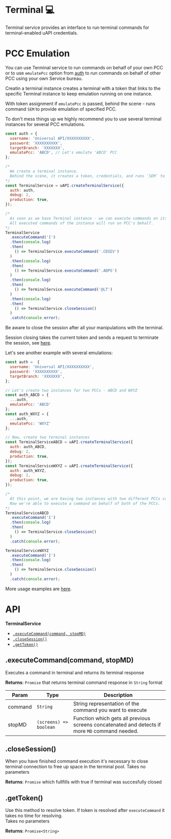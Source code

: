 # Terminal :computer:

Terminal service provides an interface to run terminal commands
for terminal-enabled uAPI credentials.

# PCC Emulation
<a name='emulatePcc'></a>

You can use Terminal service to run commands on behalf of your own PCC
or to use `emulatePcc` option from [auth](../README.md#auth) to run commands on behalf of other PCC
using your own Service bureau.

Creatin a terminal instance creates a terminal with a token that links to the specific Terminal instance to keep emulation running on one instance.

With token assignment if `emulatePcc` is passed, behind the scene - runs command `SEM` to provide emulation of specified PCC.

To don't mess things up we highly recommend you to use several terminal instances for several PCC emulations.

```javascript
const auth = {
  username: 'Universal API/ХХХХХХХХХХ',
  password: 'ХХХХХХХХХХ',
  targetBranch: 'ХХХХХХХ',
  emulatePcc: 'ABCD', // Let's emulate 'ABCD' PCC
};

/*
  We create a terminal instance.
  Behind the scene, it creates a token, credentials, and runs `SEM` to emulate the PCC.
*/
const TerminalService = uAPI.createTerminalService({
  auth: auth,
  debug: 2,
  production: true,
});

/*
  As soon as we have Terminal instance - we can execute commands on its behalf.
  All executed commands of the instance will run on PCC's behalf.
*/
TerminalService
  .executeCommand('I')
  .then(console.log)
  .then(
    () => TerminalService.executeCommand('.CDIEV')
  )
  .then(console.log)
  .then(
    () => TerminalService.executeCommand('.ADPS')
  )
  .then(console.log)
  .then(
    () => TerminalService.executeCommand('@LT')
  )
  .then(console.log)
  .then(
    () => TerminalService.closeSession()
  )
  .catch(console.error);
```

Be aware to close the session after all your manipulations with the terminal.

Session closing takes the current token and sends a request to terminate the session, see [here](#close_session).

Let's see another example with several emulations:
```javascript
const auth =  {
  username: 'Universal API/ХХХХХХХХХХ',
  password: 'ХХХХХХХХХХ',
  targetBranch: 'ХХХХХХХ',
};

// Let's create two instances for two PCCs - ABCD and WXYZ
const auth_ABCD = {
  ...auth,
  emulatePcc: 'ABCD'
};
const auth_WXYZ = {
  ...auth,
  emulatePcc: 'WXYZ'
};

// Now, create two terminal instances
const TerminalServiceABCD = uAPI.createTerminalService({
  auth: auth_ABCD,
  debug: 2,
  production: true,
});
const TerminalServiceWXYZ = uAPI.createTerminalService({
  auth: auth_WXYZ,
  debug: 2,
  production: true,
});

/*
  At this point, we are having two instances with two different PCCs connected to.
  Now we're able to execute a command on behalf of both of the PCCs.
*/
TerminalServiceABCD
  .executeCommand('I')
  .then(console.log)
  .then(
    () => TerminalService.closeSession()
  )
  .catch(console.error);

TerminalServiceWXYZ
  .executeCommand('I')
  .then(console.log)
  .then(
    () => TerminalService.closeSession()
  )
  .catch(console.error);
```

More usage examples are [here](../examples/Terminal/).

# API

**TerminalService**
* [`.executeCommand(command, stopMD)`](#execute_command)
* [`.closeSession()`](#close_session)
* [`.getToken()`](#get_token)

## .executeCommand(command, stopMD)
<a name="execute_command"></a>
Executes a command in terminal and returns its terminal response

**Returns**: `Promise` that returns terminal command response in `String` format

| Param | Type | Description |
| --- | --- | --- |
| command | `String` | String representation of the command you want to execute |
| stopMD | `(screens) => boolean` | Function which gets all previous screens concatenated and detects if more `MD` command needed. |

## .closeSession()
<a name="close_session"></a>
When you have finished command execution it's necessary to close terminal connection
to free up space in the terminal pool. Takes no parameters

**Returns**: `Promise` which fullfills with true if terminal was succesfully closed


## .getToken()
<a name="get_token"></a>
Use this method to resolve token.
If token is resolved after `executeCommand` it takes no time for resolving.  
Takes no parameters

**Returns**: `Promise<String>`
